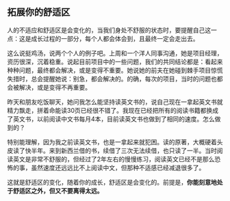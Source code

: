 ## 拓展你的舒适区

人的不适应和舒适区是会变化的，当我们身处不舒服的状态时，要提醒自己这一点：这是成长过程的一部分，每个人都会体会到，且最终一定会走出去。

这么说挺鸡汤，说两个个人的例子吧。上周和一个洋人同事沟通，她是项目经理，资历很深，沉着稳重。说起目前项目中的一些问题，我们的共同结论都是：看起来种种问题，最终都会解决，或是变得不重要。她说她的前夫在她碰到棘手项目惊慌失措时，总会提醒她说：别急，都会解决的。的确，每次的项目，当时的问题也都会被解决，或是变得不再重要。

昨天和朋友吃饭聊天，她问我怎么能坚持读英文书的，说自己现在一拿起英文书就精力飘走，拼着命能读30页已经很不错了。我现在已经把所有的阅读书籍都换成了英文书，以前阅读中文书每月4本，目前读英文书也做到了相同的速度。怎么做到的？

特别能理解，因为我之前读英文书，也是一拿起来就犯困。读<Life of Pi>的原著，大概硬着头皮读了快半年。来到新西兰借的书，续借了三次无法续借，也只读了一半。当时阅读英文是非常不舒服的，但经过了2年左右的慢慢练习，阅读英文已经不是那么恐怖的事，虽然速度还远远比不上阅读中文，但那种不适感已经减退很多了。

这就是舒适区的变化，随着你的成长，舒适区是会变化的。前提是，**你能刻意地处于舒适区之外，但又不要离得太远。**